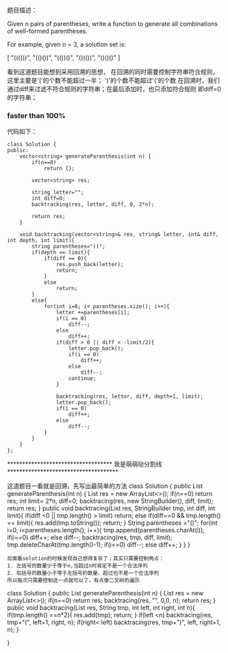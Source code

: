 题目描述：

Given n pairs of parentheses, write a function to generate all combinations of well-formed parentheses.

For example, given n = 3, a solution set is:

[
  "((()))",
  "(()())",
  "(())()",
  "()(())",
  "()()()"
]

看到这道题目能想到采用回溯的思想， 在回溯的同时需要控制字符串符合规则，这里主要是'('的个数不能超过一半； ')'的个数不能超过'('的个数
在回溯时，我们通过diff来过滤不符合规则的字符串；在最后添加时，也只添加符合规则 即diff=0的字符串；
### faster than 100%
代码如下：
```
class Solution {
public:
    vector<string> generateParenthesis(int n) {
        if(n==0)
            return {};
        
        vector<string> res;
        
        string letter="";
        int diff=0;
        backtracking(res, letter, diff, 0, 2*n);
        
        return res;
    }
    
    void backtracking(vector<string>& res, string& letter, int& diff, int depth, int limit){
        string parentheses="()";
        if(depth == limit){
            if(diff == 0){
                res.push_back(letter);
                return;
            }
            else
                return;
        }
        else{
            for(int i=0; i< parentheses.size(); i++){
                letter +=parentheses[i];
                if(i == 0)
                    diff--;
                else
                    diff++;
                if(diff > 0 || diff < -limit/2){
                    letter.pop_back();
                    if(i == 0)
                        diff++;
                    else
                        diff--;
                    continue;
                }
                
                backtracking(res, letter, diff, depth+1, limit);
                letter.pop_back();
                if(i == 0)
                    diff++;
                else
                    diff--;
            }
        }
    }
};
```


*********************************** 我是萌萌哒分割线*************************************  

这道题目一看就是回溯，先写出最简单的方法
class Solution {
    public List<String> generateParenthesis(int n) {
        List<String> res = new ArrayList<>();
        if(n==0)
            return res;
        int limit= 2*n, diff=0;
        backtracing(res, new StringBuilder(), diff, limit);
        return res;
    }
    public void backtracing(List<String> res, StringBuilder tmp, int diff, int limit){
        if(diff <0 || tmp.length() > limit)
            return;
        else if(diff==0 && tmp.length() == limit){
            res.add(tmp.toString());
            return;
        }
        String parentheses ="()";
        for(int i=0; i<parentheses.length(); i++){
            tmp.append(parentheses.charAt(i));
            if(i==0) diff++;
            else diff--;
            backtracing(res, tmp, diff, limit);
            tmp.deleteCharAt(tmp.length()-1);
            if(i==0) diff--;
            else diff++;
        }
    }
}
```
后面看solution的时候发现自己想得复杂了；其实只需要控制两点：
1. 左括号的数量少于等于n,当超过n时肯定不是一个合法序列 
2. 右括号的数量小于等于左括号的数量，超过也不是一个合法序列  
所以每次只需要控制这一点就可以了，有点像二叉树的遍历

```
class Solution {
    public List<String> generateParenthesis(int n) {
        List<String> res = new ArrayList<>();
        if(n==0)
            return res;
        backtracing(res, "", 0,0, n);
        return res;
    }
    public void backtracing(List<String> res, String tmp, int left, int right, int n){
        if(tmp.length() ==n*2){
            res.add(tmp);
            return;
        }
        if(left <n)
            backtracing(res, tmp+"(", left+1, right, n);
        if(right< left)
            backtracing(res, tmp+")", left, right+1, n);
    }
    
}
```
